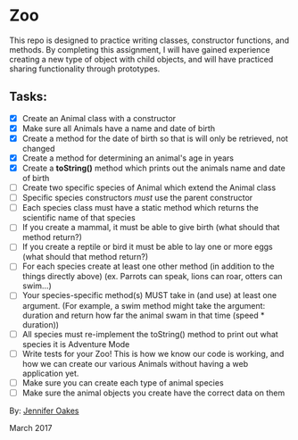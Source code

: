 # Zoo

This repo is designed to practice writing classes, constructor functions, and methods. By completing this assignment, I will have gained experience creating a new type of object with child objects, and will have practiced sharing functionality through prototypes.

## Tasks:
- [X] Create an Animal class with a constructor
- [X] Make sure all Animals have a name and date of birth
- [X] Create a method for the date of birth so that is will only be retrieved, not changed
- [X] Create a method for determining an animal's age in years
- [X] Create a **toString()** method which prints out the animals name and date of birth
- [ ] Create two specific species of Animal which extend the Animal class
- [ ] Specific species constructors *must* use the parent constructor
- [ ] Each species class must have a static method which returns the scientific name of that species
- [ ] If you create a mammal, it must be able to give birth (what should that method return?)
- [ ] If you create a reptile or bird it must be able to lay one or more eggs (what should that method return?)
- [ ] For each species create at least one other method (in addition to the things directly above) (ex. Parrots can speak, lions can roar, otters can swim...)
- [ ] Your species-specific method(s) MUST take in (and use) at least one argument. (For example, a swim method might take the argument: duration and return how far the animal swam in that time (speed * duration))
- [ ] All species must re-implement the toString() method to print out what species it is
Adventure Mode
- [ ] Write tests for your Zoo! This is how we know our code is working, and how we can create our various Animals without having a web application yet.
- [ ] Make sure you can create each type of animal species
- [ ] Make sure the animal objects you create have the correct data on them

By: [Jennifer Oakes](https://www.linkedin.com/in/jennifernicoleoakes/)

March 2017
